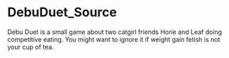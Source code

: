 # DebuDuet_Source
Debu Duet is a small game about two catgirl friends Horie and Leaf doing competitive eating. You might want to ignore it if weight gain fetish is not your cup of tea.
